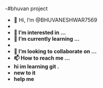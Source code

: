 -#bhuvan project
- 👋 Hi, I’m @BHUVANESHWAR7569
- <b>
- 👀 I’m interested in ...
- 🌱 I’m currently learning ...
- <B>
- 💞️ I’m looking to collaborate on ...
- 📫 How to reach me ...
- hi im learning git .
- new to it
- help me 

<!---
BHUVANESHWAR7569/BHUVANESHWAR7569 is a ✨ special ✨ repository because its `README.md` (this file) appears on your GitHub profile.
You can click the Preview link to take a look at your changes.
--->
